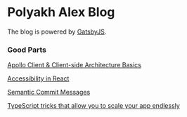 # Polyakh Alex Blog

The blog is powered by [GatsbyJS](https://www.gatsbyjs.com/).


### Good Parts
[Apollo Client & Client-side Architecture Basics](https://www.apollographql.com/blog/apollo-client-client-side-architecture-basics/)

[Accessibility in React](https://developer.mozilla.org/en-US/docs/Learn/Tools_and_testing/Client-side_JavaScript_frameworks/React_accessibility)

[Semantic Commit Messages](https://gist.github.com/joshbuchea/6f47e86d2510bce28f8e7f42ae84c716)

[TypeScript tricks that allow you to scale your app endlessly](https://medium.com/its-tinkoff/typescript-tricks-that-allow-you-to-scale-your-app-endlessly-95a0ff3d160d)

